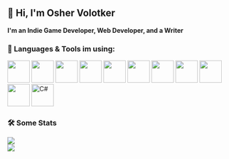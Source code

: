 ## :wave:	 Hi, I'm Osher Volotker 
**I'm an Indie Game Developer, Web Developer, and a Writer**
<br>

### :file_folder: Languages & Tools im using:
<div>
  <img src="https://i.ibb.co/Fh765MP/html5.png" width='50'>
  <img src="https://i.ibb.co/cNBjXM9/css3.png" width='50'>
  <img src="https://i.ibb.co/M1rrKMf/javascript.png" width='50'>
  <img src="https://i.ibb.co/rk3fgDg/bootstrap-plain-wordmark-logo-icon-146620.png" width='50'>
  <img src="https://i.ibb.co/dJcSmx8/node.png" width='50'>
  <img src="https://i.ibb.co/yS4F2Vc/Mongo.png" width='50'>
  <img src="https://i.ibb.co/98HbrYy/sql.png" width='50'>
  <img src="https://i.ibb.co/wQY24zN/typescript.png" width='50'>
  <img src="https://i.ibb.co/h1Yx5Nn/[angular.png](https://brandslogos.com/wp-content/uploads/thumbs/angular-icon-logo-vector.svg)" width='50'>
  <img src="https://i.ibb.co/bPtFR0R/react.png" width='50'> 
  <img src="https://i.ibb.co/bPtFR0R/[C-sharp.png](https://www.freeiconspng.com/uploads/c-logo-icon-18.png)" alt="C#" width="50">
</div>


### :hammer_and_wrench:	 Some Stats
![](https://komarev.com/ghpvc/?username=dom956&color=green)
<br>
<img src="https://github-readme-stats.vercel.app/api/top-langs?username=dom956&layout=compact"/>
